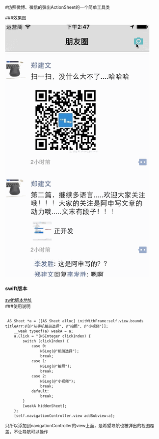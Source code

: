 #仿照微博、微信的弹出ActionSheet的一个简单工具类

###效果图

![ASSheet](https://github.com/Ashen-Zhao/ASSheet/blob/master/ASActionSheet/result.gif)  
### swift版本 
[swift版本地址](https://github.com/Ashen-Zhao/ASSheet/blob/master/ASActionSheet/ASSheetAlert.swift)  
###使用说明  

<pre> <code> 
 AS_Sheet *a = [[AS_Sheet alloc] initWithFrame:self.view.bounds titleArr:@[@"从手机相册选择", @"拍照", @"小视频"]];
    __weak typeof(a) weakA = a;
    a.Click = ^(NSInteger clickIndex) {
        switch (clickIndex) {
            case 0:
                NSLog(@"相册选择");
                break;
            case 1:
                NSLog(@"拍照");
                break;
            case 2:
                NSLog(@"小视频");
                break;
            default:
                break;
        }
        [weakA hiddenSheet];
    };
    [self.navigationController.view addSubview:a]; 
</code></pre>

只所以添加到navigationController的view上面，是希望导航也被弹出的视图覆盖，不让导航可以操作
